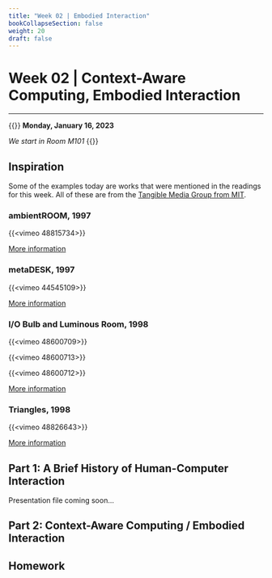 ```yaml
---
title: "Week 02 | Embodied Interaction"
bookCollapseSection: false
weight: 20
draft: false
---
```


# Week 02 | Context-Aware Computing, Embodied Interaction

---

{{<hint info>}}
**Monday, January 16, 2023**

*We start in Room M101*
{{</hint>}}

## Inspiration

Some of the examples today are works that were mentioned in the readings for this week. All of these are from the [Tangible Media Group from MIT](https://tangible.media.mit.edu/projects/).

### ambientROOM, 1997

{{<vimeo 48815734>}}

[More information](https://tangible.media.mit.edu/project/ambientroom)

### metaDESK, 1997

{{<vimeo 44545109>}}

[More information](https://tangible.media.mit.edu/project/metadesk/)

### I/O Bulb and Luminous Room, 1998

{{<vimeo 48600709>}}

{{<vimeo 48600713>}}

{{<vimeo 48600712>}}

[More information](https://tangible.media.mit.edu/project/io-bulb-and-luminous-room/)

### Triangles, 1998

{{<vimeo 48826643>}}

[More information](https://tangible.media.mit.edu/project/triangles/)

## Part 1: A Brief History of Human-Computer Interaction

Presentation file coming soon...

## Part 2: Context-Aware Computing / Embodied Interaction

## Homework

